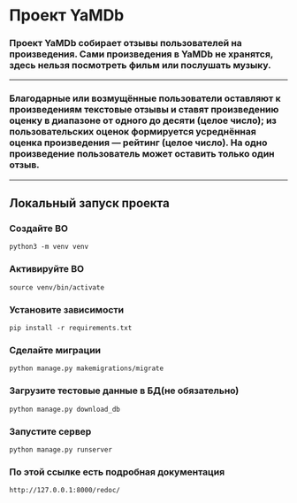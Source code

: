# Проект YaMDb
### Проект YaMDb собирает отзывы пользователей на произведения. Сами произведения в YaMDb не хранятся, здесь нельзя посмотреть фильм или послушать музыку.
___
### Благодарные или возмущённые пользователи оставляют к произведениям текстовые отзывы и ставят произведению оценку в диапазоне от одного до десяти (целое число); из пользовательских оценок формируется усреднённая оценка произведения — рейтинг (целое число). На одно произведение пользователь может оставить только один отзыв.
___

## Локальный запуск проекта

### Создайте ВО
```
python3 -m venv venv
```
### Активируйте ВО
```
source venv/bin/activate
```
### Установите зависимости
```
pip install -r requirements.txt
```
### Сделайте миграции
```
python manage.py makemigrations/migrate
```
### Загрузите тестовые данные в БД(не обязательно)
```
python manage.py download_db
```
### Запустите сервер
```
python manage.py runserver
```
### По этой ссылке есть подробная документация
```
http://127.0.0.1:8000/redoc/
```